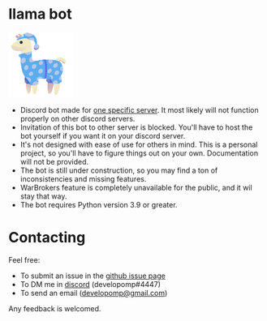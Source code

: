 # llama bot
![llama logo](logo.png)

- Discord bot made for [one specific server](https://dsc.gg/llama). It most likely will not function properly on other discord servers.
- Invitation of this bot to other server is blocked. You'll have to host the bot yourself if you want it on your discord server.
- It's not designed with ease of use for others in mind. This is a personal project, so you'll have to figure things out on your own. Documentation will not be provided.
- The bot is still under construction, so you may find a ton of inconsistencies and missing features.
- WarBrokers feature is completely unavailable for the public, and it wil stay that way.
- The bot requires Python version 3.9 or greater.

# Contacting
Feel free:
- To submit an issue in the [github issue page](https://github.com/developomp/discord-warbrokers-llama/issues)
- To DM me in [discord](https://discord.com) (developomp#4447)
- To send an email (developomp@gmail.com)

Any feedback is welcomed.
